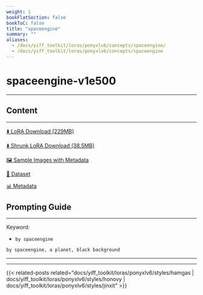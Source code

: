 ```yaml
---
weight: 1
bookFlatSection: false
bookToC: false
title: "spaceengine"
summary: ""
aliases:
  - /docs/yiff_toolkit/loras/ponyxlv6/concepts/spaceengine/
  - /docs/yiff_toolkit/loras/ponyxlv6/concepts/spaceengine
---
```


<!--markdownlint-disable MD025 MD033 -->

# spaceengine-v1e500

---

## Content

---

[⬇️ LoRA Download (229MB)](https://huggingface.co/k4d3/yiff_toolkit/resolve/main/ponyxl_loras/spaceengine-v1e500.safetensors?download=true)

[⬇️ Shrunk LoRA Download (38.5MB)](https://huggingface.co/k4d3/yiff_toolkit/resolve/main/ponyxl_loras_shrunk_2/spaceengine-v1e500_frockpt1_th-3.55.safetensors?download=true)

[🖼️ Sample Images with Metadata](https://huggingface.co/k4d3/yiff_toolkit/tree/main/static/{})

[📐 Dataset](https://huggingface.co/datasets/k4d3/furry/tree/main/by_spaceengine)

[📊 Metadata](https://huggingface.co/k4d3/yiff_toolkit/raw/main/ponyxl_loras/spaceengine-v1e500.json)

## Prompting Guide

---

Keyword:

- `by spaceengine`

```md
by spaceengine, a planet, black background
```

---

---

{{< related-posts related="docs/yiff_toolkit/loras/ponyxlv6/styles/hamgas | docs/yiff_toolkit/loras/ponyxlv6/styles/honovy | docs/yiff_toolkit/loras/ponyxlv6/styles/jinxit" >}}
